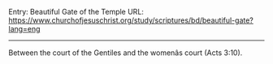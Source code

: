 Entry: Beautiful Gate of the Temple
URL: https://www.churchofjesuschrist.org/study/scriptures/bd/beautiful-gate?lang=eng

---

Between the court of the Gentiles and the womenâs court (Acts 3:10).
